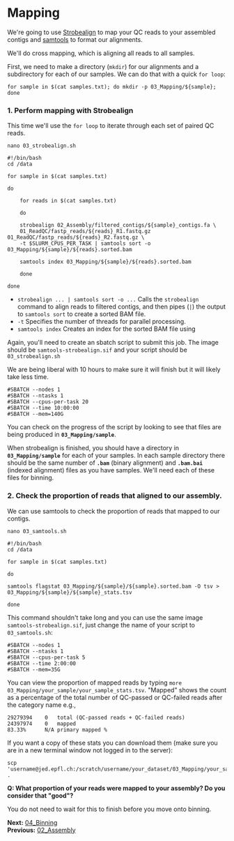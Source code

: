 # Mapping
We're going to use [Strobealign](https://github.com/ksahlin/strobealign) to map your QC reads to your assembled contigs and [samtools](https://github.com/samtools/samtools) to format our alignments.

We'll do cross mapping, which is aligning all reads to all samples.

First, we need to make a directory (`mkdir`) for our alignments and a subdirectory for each of our samples. We can do that with a quick `for loop`:

```
for sample in $(cat samples.txt); do mkdir -p 03_Mapping/${sample}; done
```

### 1. Perform mapping with Strobealign

This time we'll use the `for loop` to iterate through each set of paired QC reads.

```
nano 03_strobealign.sh
```

```
#!/bin/bash
cd /data

for sample in $(cat samples.txt)

do

    for reads in $(cat samples.txt)

    do

    strobealign 02_Assembly/filtered_contigs/${sample}_contigs.fa \
    01_ReadQC/fastp_reads/${reads}_R1.fastq.gz 01_ReadQC/fastp_reads/${reads}_R2.fastq.gz \
    -t $SLURM_CPUS_PER_TASK | samtools sort -o 03_Mapping/${sample}/${reads}.sorted.bam

    samtools index 03_Mapping/${sample}/${reads}.sorted.bam

    done

done
```

* `strobealign ... | samtools sort -o ...` Calls the `strobealign` command to align reads to filtered contigs, and then pipes (`|`) the output to `samtools sort` to create a sorted BAM file.
* `-t` Specifies the number of threads for parallel processing.
* `samtools index` Creates an index for the sorted BAM file using

Again, you'll need to create an sbatch script to submit this job. The image should be `samtools-strobealign.sif` and your script should be `03_strobealign.sh`

We are being liberal with 10 hours to make sure it will finish but it will likely take less time.
```
#SBATCH --nodes 1
#SBATCH --ntasks 1
#SBATCH --cpus-per-task 20
#SBATCH --time 10:00:00
#SBATCH --mem=140G
```

You can check on the progress of the script by looking to see that files are being produced in **`03_Mapping/sample`**.

When strobealign is finished, you should have a directory in **`03_Mapping/sample`** for each of your samples. In each sample directory there should be the same number of **`.bam`** (binary alignment) and **`.bam.bai`** (indexed alignment) files as you have samples. We'll need each of these files for binning.

### 2. Check the proportion of reads that aligned to our assembly.

We can use samtools to check the proportion of reads that mapped to our contigs.

```
nano 03_samtools.sh
```

```
#!/bin/bash
cd /data

for sample in $(cat samples.txt)

do

samtools flagstat 03_Mapping/${sample}/${sample}.sorted.bam -O tsv > 03_Mapping/${sample}/${sample}_stats.tsv

done
```

This command shouldn't take long and you can use the same image `samtools-strobealign.sif`, just change the name of your script to `03_samtools.sh`:
```
#SBATCH --nodes 1
#SBATCH --ntasks 1
#SBATCH --cpus-per-task 5
#SBATCH --time 2:00:00
#SBATCH --mem=35G
```

You can view the proportion of mapped reads by typing `more 03_Mapping/your_sample/your_sample_stats.tsv`. "Mapped" shows the count as a percentage of the total number of QC-passed or QC-failed reads after the category name e.g.,

```
29279394    0   total (QC-passed reads + QC-failed reads)
24397974    0   mapped
83.33%      N/A primary mapped %
```

If you want a copy of these stats you can download them (make sure you are in a new terminal window not logged in to the server):

```
scp 'username@jed.epfl.ch:/scratch/username/your_dataset/03_Mapping/your_sample/*stats.tsv' .
```

**Q: What proportion of your reads were mapped to your assembly? Do you consider that "good"?**

You do not need to wait for this to finish before you move onto binning.

**Next:** [04_Binning](04_Binning.md)  
**Previous:** [02_Assembly](02_Assembly.md)